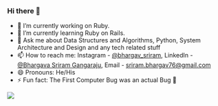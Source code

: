 ### Hi there 👋

- 🔭 I’m currently working on Ruby.
- 🌱 I’m currently learning Ruby on Rails.
- 💬 Ask me about Data Structures and Algorithms, Python, System Architecture and Design and any tech related stuff
- 📫 How to reach me: Instagram - [@bhargav_sriram](https://www.instagram.com/bhargav_sriram/), LinkedIn - [@Bhargava Sriram Gangaraju](https://www.linkedin.com/in/bhargava-sriram-gangaraju/), Email - sriram.bhargav76@gmail.com 
- 😄 Pronouns: He/His
- ⚡ Fun fact: The First Computer Bug was an actual Bug 🔌
<img src="https://github-readme-stats.vercel.app/api?username=sriram0603&&show_icons=true&title_color=ffffff&icon_color=bb2acf&text_color=daf7dc&bg_color=151515">
